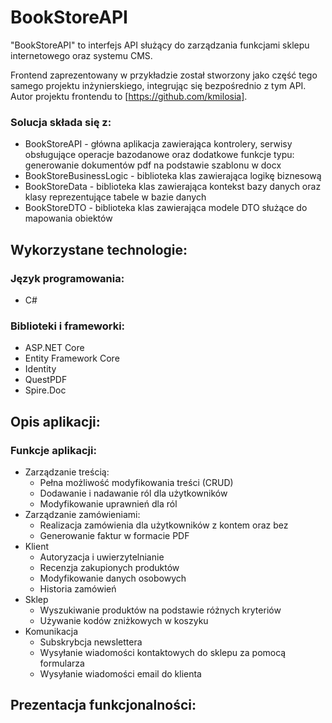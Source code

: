 # BookStoreAPI
"BookStoreAPI" to interfejs API służący do zarządzania funkcjami sklepu internetowego oraz systemu CMS.

Frontend zaprezentowany w przykładzie został stworzony jako część tego samego projektu inżynierskiego, integrując się bezpośrednio z tym API.
Autor projektu frontendu to [https://github.com/kmilosia].

### Solucja składa się z:
- BookStoreAPI - główna aplikacja zawierająca kontrolery, serwisy obsługujące operacje bazodanowe oraz dodatkowe funkcje typu: generowanie dokumentów pdf na podstawie szablonu w docx
- BookStoreBusinessLogic - biblioteka klas zawierająca logikę biznesową
- BookStoreData - biblioteka klas zawierająca kontekst bazy danych oraz klasy reprezentujące tabele w bazie danych
- BookStoreDTO - biblioteka klas zawierająca modele DTO służące do mapowania obiektów

## Wykorzystane technologie:

### Język programowania: 
- C#

### Biblioteki i frameworki:
- ASP.NET Core
- Entity Framework Core
- Identity
- QuestPDF
- Spire.Doc

## Opis aplikacji:

### **Funkcje aplikacji:**
- Zarządzanie treścią:
  - Pełna możliwość modyfikowania treści (CRUD)
  - Dodawanie i nadawanie ról dla użytkowników
  - Modyfikowanie uprawnień dla ról
- Zarządzanie zamówieniami:
  - Realizacja zamówienia dla użytkowników z kontem oraz bez
  - Generowanie faktur w formacie PDF
- Klient
  - Autoryzacja i uwierzytelnianie
  - Recenzja zakupionych produktów
  - Modyfikowanie danych osobowych
  - Historia zamówień
- Sklep
  - Wyszukiwanie produktów na podstawie różnych kryteriów
  - Używanie kodów zniżkowych w koszyku
- Komunikacja
  - Subskrybcja newslettera
  - Wysyłanie wiadomości kontaktowych do sklepu za pomocą formularza
  - Wysyłanie wiadomości email do klienta

 ## Prezentacja funkcjonalności:
